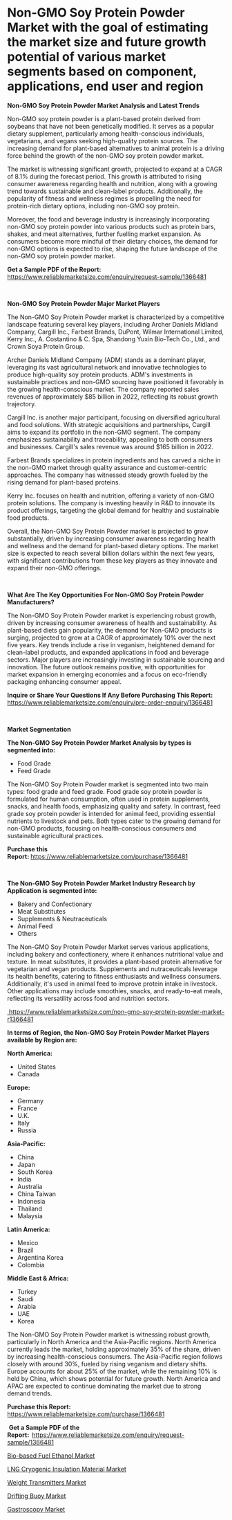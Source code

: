 <p><h1>Non-GMO Soy Protein Powder Market with the goal of estimating the market size and future growth potential of various market segments based on component, applications, end user and region</h1></p><p><strong>Non-GMO Soy Protein Powder Market Analysis and Latest Trends</strong></p>
<p><p>Non-GMO soy protein powder is a plant-based protein derived from soybeans that have not been genetically modified. It serves as a popular dietary supplement, particularly among health-conscious individuals, vegetarians, and vegans seeking high-quality protein sources. The increasing demand for plant-based alternatives to animal protein is a driving force behind the growth of the non-GMO soy protein powder market.</p><p>The market is witnessing significant growth, projected to expand at a CAGR of 8.1% during the forecast period. This growth is attributed to rising consumer awareness regarding health and nutrition, along with a growing trend towards sustainable and clean-label products. Additionally, the popularity of fitness and wellness regimes is propelling the need for protein-rich dietary options, including non-GMO soy protein.</p><p>Moreover, the food and beverage industry is increasingly incorporating non-GMO soy protein powder into various products such as protein bars, shakes, and meat alternatives, further fuelling market expansion. As consumers become more mindful of their dietary choices, the demand for non-GMO options is expected to rise, shaping the future landscape of the non-GMO soy protein powder market.</p></p>
<p><strong>Get a Sample PDF of the Report:&nbsp;</strong> <a href="https://www.reliablemarketsize.com/enquiry/request-sample/1366481">https://www.reliablemarketsize.com/enquiry/request-sample/1366481</a></p>
<p>&nbsp;</p>
<p><strong>Non-GMO Soy Protein Powder Major Market Players</strong></p>
<p><p>The Non-GMO Soy Protein Powder market is characterized by a competitive landscape featuring several key players, including Archer Daniels Midland Company, Cargill Inc., Farbest Brands, DuPont, Wilmar International Limited, Kerry Inc., A. Costantino & C. Spa, Shandong Yuxin Bio-Tech Co., Ltd., and Crown Soya Protein Group. </p><p>Archer Daniels Midland Company (ADM) stands as a dominant player, leveraging its vast agricultural network and innovative technologies to produce high-quality soy protein products. ADM's investments in sustainable practices and non-GMO sourcing have positioned it favorably in the growing health-conscious market. The company reported sales revenues of approximately $85 billion in 2022, reflecting its robust growth trajectory.</p><p>Cargill Inc. is another major participant, focusing on diversified agricultural and food solutions. With strategic acquisitions and partnerships, Cargill aims to expand its portfolio in the non-GMO segment. The company emphasizes sustainability and traceability, appealing to both consumers and businesses. Cargill's sales revenue was around $165 billion in 2022.</p><p>Farbest Brands specializes in protein ingredients and has carved a niche in the non-GMO market through quality assurance and customer-centric approaches. The company has witnessed steady growth fueled by the rising demand for plant-based proteins.</p><p>Kerry Inc. focuses on health and nutrition, offering a variety of non-GMO protein solutions. The company is investing heavily in R&D to innovate its product offerings, targeting the global demand for healthy and sustainable food products.</p><p>Overall, the Non-GMO Soy Protein Powder market is projected to grow substantially, driven by increasing consumer awareness regarding health and wellness and the demand for plant-based dietary options. The market size is expected to reach several billion dollars within the next few years, with significant contributions from these key players as they innovate and expand their non-GMO offerings.</p></p>
<p>&nbsp;</p>
<p><strong>What Are The Key Opportunities For Non-GMO Soy Protein Powder Manufacturers?</strong></p>
<p><p>The Non-GMO Soy Protein Powder market is experiencing robust growth, driven by increasing consumer awareness of health and sustainability. As plant-based diets gain popularity, the demand for Non-GMO products is surging, projected to grow at a CAGR of approximately 10% over the next five years. Key trends include a rise in veganism, heightened demand for clean-label products, and expanded applications in food and beverage sectors. Major players are increasingly investing in sustainable sourcing and innovation. The future outlook remains positive, with opportunities for market expansion in emerging economies and a focus on eco-friendly packaging enhancing consumer appeal.</p></p>
<p><strong>Inquire or Share Your Questions If Any Before Purchasing This Report:</strong> <a href="https://www.reliablemarketsize.com/enquiry/pre-order-enquiry/1366481">https://www.reliablemarketsize.com/enquiry/pre-order-enquiry/1366481</a></p>
<p>&nbsp;</p>
<p><strong>Market Segmentation</strong></p>
<p><strong>The Non-GMO Soy Protein Powder Market Analysis by types is segmented into:</strong></p>
<p><ul><li>Food Grade</li><li>Feed Grade</li></ul></p>
<p><p>The Non-GMO Soy Protein Powder market is segmented into two main types: food grade and feed grade. Food grade soy protein powder is formulated for human consumption, often used in protein supplements, snacks, and health foods, emphasizing quality and safety. In contrast, feed grade soy protein powder is intended for animal feed, providing essential nutrients to livestock and pets. Both types cater to the growing demand for non-GMO products, focusing on health-conscious consumers and sustainable agricultural practices.</p></p>
<p><strong>Purchase this Report:&nbsp;</strong><a href="https://www.reliablemarketsize.com/purchase/1366481">https://www.reliablemarketsize.com/purchase/1366481</a></p>
<p>&nbsp;</p>
<p><strong>The Non-GMO Soy Protein Powder Market Industry Research by Application is segmented into:</strong></p>
<p><ul><li>Bakery and Confectionary</li><li>Meat Substitutes</li><li>Supplements & Neutraceuticals</li><li>Animal Feed</li><li>Others</li></ul></p>
<p><p>The Non-GMO Soy Protein Powder Market serves various applications, including bakery and confectionery, where it enhances nutritional value and texture. In meat substitutes, it provides a plant-based protein alternative for vegetarian and vegan products. Supplements and nutraceuticals leverage its health benefits, catering to fitness enthusiasts and wellness consumers. Additionally, it's used in animal feed to improve protein intake in livestock. Other applications may include smoothies, snacks, and ready-to-eat meals, reflecting its versatility across food and nutrition sectors.</p></p>
<p><a href="https://www.reliablemarketsize.com/non-gmo-soy-protein-powder-market-r1366481">&nbsp;https://www.reliablemarketsize.com/non-gmo-soy-protein-powder-market-r1366481</a></p>
<p><strong>In terms of Region, the Non-GMO Soy Protein Powder Market Players available by Region are:</strong></p>
<p>
    <p> <strong> North America: </strong>
        <ul>
            <li>United States</li>
            <li>Canada</li>
        </ul>
        </p> 
    <p> <strong> Europe: </strong>
        <ul>
            <li>Germany</li>
            <li>France</li>
            <li>U.K.</li>
            <li>Italy</li>
            <li>Russia</li>
        </ul>
        </p> 
    <p> <strong> Asia-Pacific: </strong>
        <ul>
            <li>China</li>
            <li>Japan</li>
            <li>South Korea</li>
            <li>India</li>
            <li>Australia</li>
            <li>China Taiwan</li>
            <li>Indonesia</li>
            <li>Thailand</li>
            <li>Malaysia</li>
        </ul>
        </p> 
    <p> <strong> Latin America: </strong>
        <ul>
            <li>Mexico</li>
            <li>Brazil</li>
            <li>Argentina Korea</li>
            <li>Colombia</li>
        </ul>
        </p> 
    <p> <strong> Middle East & Africa: </strong>
        <ul>
            <li>Turkey</li>
            <li>Saudi</li>
            <li>Arabia</li>
            <li>UAE</li>
            <li>Korea</li>
        </ul>
    </p>
    </p>
<p><p>The Non-GMO Soy Protein Powder market is witnessing robust growth, particularly in North America and the Asia-Pacific regions. North America currently leads the market, holding approximately 35% of the share, driven by increasing health-conscious consumers. The Asia-Pacific region follows closely with around 30%, fueled by rising veganism and dietary shifts. Europe accounts for about 25% of the market, while the remaining 10% is held by China, which shows potential for future growth. North America and APAC are expected to continue dominating the market due to strong demand trends.</p></p>
<p><strong>Purchase this Report: </strong><a href="https://www.reliablemarketsize.com/purchase/1366481">https://www.reliablemarketsize.com/purchase/1366481</a></p>
<p>&nbsp;<strong>Get a Sample PDF of the Report:&nbsp;&nbsp;</strong><a href="https://www.reliablemarketsize.com/enquiry/request-sample/1366481">https://www.reliablemarketsize.com/enquiry/request-sample/1366481</a></p>
<p><strong></strong></p>
<p><p><a href="https://issuu.com/reportprime-2/docs/bio-based-fuel-ethanol-market-size-_e218b0e2b436d5">Bio-based Fuel Ethanol Market</a></p><p><a href="https://issuu.com/reportprime-2/docs/lng-cryogenic-insulation-material-m_5041676dc27cc4">LNG Cryogenic Insulation Material Market</a></p><p><a href="https://www.linkedin.com/pulse/weight-transmitters-market-trends-focusing-insight-forecast-ne1oe?trackingId=tJcrj3YoR9K5I%2F3DGnZyqA%3D%3D">Weight Transmitters Market</a></p><p><a href="https://www.linkedin.com/pulse/global-drifting-buoy-market-opportunities-challenges2024-lykze?trackingId=TCBx2nuHSpSFBtyMk%2FPBew%3D%3D">Drifting Buoy Market</a></p><p><a href="https://www.linkedin.com/pulse/future-gastroscopy-market-global-forecast-trends-2024-2031-pjfke?trackingId=YYFGlLe3Q9aqYMODUErB6A%3D%3D">Gastroscopy Market</a></p></p>